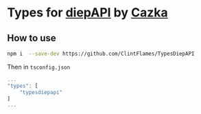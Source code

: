# Types for [diepAPI](https://github.com/Cazka/diepAPI) by [Cazka](https://github.com/Cazka)

## How to use
```bash
npm i  --save-dev https://github.com/ClintFlames/TypesDiepAPI
```
Then in `tsconfig.json`
```js
...
"types": [
	"typesdiepapi"
]
...
```
